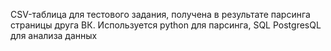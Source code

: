 
CSV-таблица для тестового задания, получена в результате парсинга страницы друга ВК. 
Используется python для парсинга, SQL PostgresQL для анализа данных
